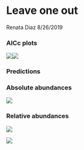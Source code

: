 Leave one out
================
Renata Diaz
8/26/2019

### AICc plots

![](leave_one_out_holdout_files/figure-markdown_github/aicc%20plots-1.png)![](leave_one_out_holdout_files/figure-markdown_github/aicc%20plots-2.png)

### Predictions

### Absolute abundances

![](leave_one_out_holdout_files/figure-markdown_github/plot%20absolute%20abund%20predictions-1.png)

### Relative abundances

![](leave_one_out_holdout_files/figure-markdown_github/plot%20relative%20abundances-1.png)

![](leave_one_out_holdout_files/figure-markdown_github/observed-predicted%20plots-1.png)

